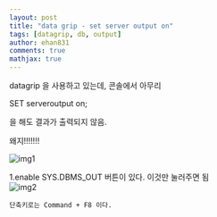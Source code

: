 ```yaml
---
layout: post
title: "data grip - set server output on"
tags: [datagrip, db, output]
author: ehan831
comments: true
mathjax: true
---
```


datagrip 을 사용하고 있는데, 콘솔에서 아무리 

SET serveroutput on;

을 해도 결과가 출력되지 않음.

왜지!!!!!!!

![img1](https://user-images.githubusercontent.com/35619749/68359450-37541680-015f-11ea-92aa-abe9176d68fd.png)



1.enable SYS.DBMS_OUT 버튼이 있다. 이것만 눌러주면 됨<br>
![img2](https://user-images.githubusercontent.com/35619749/68359451-37541680-015f-11ea-9544-953e3db1e27b.png)

`단축키로는 Command + F8 이다.`

